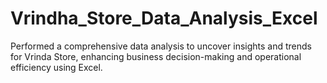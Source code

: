 # Vrindha_Store_Data_Analysis_Excel
Performed a comprehensive data analysis to uncover insights and trends for Vrinda Store, enhancing business decision-making and operational efficiency using Excel.
